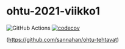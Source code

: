 # ohtu-2021-viikko1
![GitHub Actions](https://github.com/sannahan/ohtu-2021-viikko1/workflows/Java%20CI%20with%20Gradle/badge.svg)
[![codecov](https://codecov.io/gh/sannahan/ohtu-2021-viikko1/branch/main/graph/badge.svg?token=G80OSIEFCR)](https://codecov.io/gh/sannahan/ohtu-2021-viikko1)


(https://github.com/sannahan/ohtu-tehtavat)
